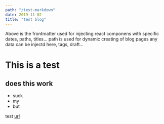 ```yaml
---
path: "/test-markdown"
date: 2019-11-02
title: "test blog"
---
```


Above is the frontmatter
used for injecting react componens with specific dates, paths, titles...
path is used for dynamic creating of blog pages
any data can be injectd here, tags, draft... 
# This is a test
## does this work
* suck
* my
* but

test [url](https://pornhub.com)
 